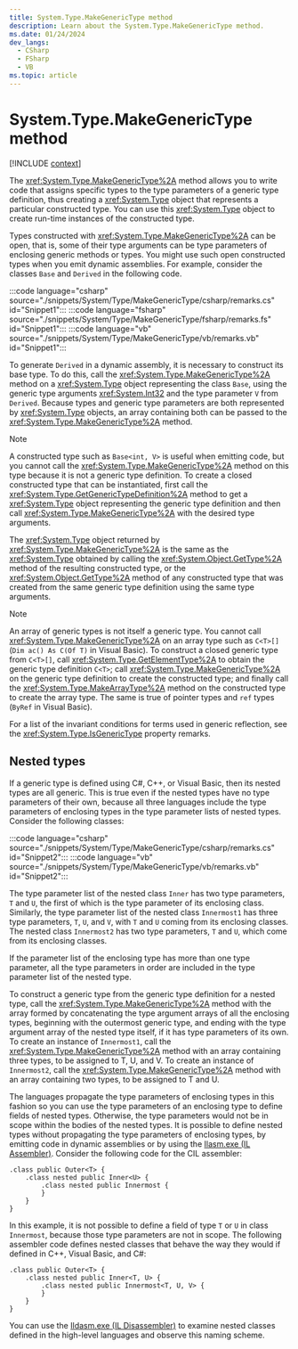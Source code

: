 ```yaml
---
title: System.Type.MakeGenericType method
description: Learn about the System.Type.MakeGenericType method.
ms.date: 01/24/2024
dev_langs:
  - CSharp
  - FSharp
  - VB
ms.topic: article
---
```

# System.Type.MakeGenericType method

[!INCLUDE [context](includes/context.md)]

The <xref:System.Type.MakeGenericType%2A> method allows you to write code that assigns specific types to the type parameters of a generic type definition, thus creating a <xref:System.Type> object that represents a particular constructed type. You can use this <xref:System.Type> object to create run-time instances of the constructed type.

Types constructed with <xref:System.Type.MakeGenericType%2A> can be open, that is, some of their type arguments can be type parameters of enclosing generic methods or types. You might use such open constructed types when you emit dynamic assemblies. For example, consider the classes `Base` and `Derived` in the following code.

:::code language="csharp" source="./snippets/System/Type/MakeGenericType/csharp/remarks.cs" id="Snippet1":::
:::code language="fsharp" source="./snippets/System/Type/MakeGenericType/fsharp/remarks.fs" id="Snippet1":::
:::code language="vb" source="./snippets/System/Type/MakeGenericType/vb/remarks.vb" id="Snippet1":::

To generate `Derived` in a dynamic assembly, it is necessary to construct its base type. To do this, call the <xref:System.Type.MakeGenericType%2A> method on a <xref:System.Type> object representing the class `Base`, using the generic type arguments <xref:System.Int32> and the type parameter `V` from `Derived`. Because types and generic type parameters are both represented by <xref:System.Type> objects, an array containing both can be passed to the <xref:System.Type.MakeGenericType%2A> method.

> [!NOTE]
> A constructed type such as `Base<int, V>` is useful when emitting code, but you cannot call the <xref:System.Type.MakeGenericType%2A> method on this type because it is not a generic type definition. To create a closed constructed type that can be instantiated, first call the <xref:System.Type.GetGenericTypeDefinition%2A> method to get a <xref:System.Type> object representing the generic type definition and then call <xref:System.Type.MakeGenericType%2A> with the desired type arguments.

The <xref:System.Type> object returned by <xref:System.Type.MakeGenericType%2A> is the same as the <xref:System.Type> obtained by calling the <xref:System.Object.GetType%2A> method of the resulting constructed type, or the <xref:System.Object.GetType%2A> method of any constructed type that was created from the same generic type definition using the same type arguments.

> [!NOTE]
> An array of generic types is not itself a generic type. You cannot call <xref:System.Type.MakeGenericType%2A> on an array type such as `C<T>[]` (`Dim ac() As C(Of T)` in Visual Basic). To construct a closed generic type from `C<T>[]`, call <xref:System.Type.GetElementType%2A> to obtain the generic type definition `C<T>`; call <xref:System.Type.MakeGenericType%2A> on the generic type definition to create the constructed type; and finally call the <xref:System.Type.MakeArrayType%2A> method on the constructed type to create the array type. The same is true of pointer types and `ref` types (`ByRef` in Visual Basic).

For a list of the invariant conditions for terms used in generic reflection, see the <xref:System.Type.IsGenericType> property remarks.

## Nested types

If a generic type is defined using C#, C++, or Visual Basic, then its nested types are all generic. This is true even if the nested types have no type parameters of their own, because all three languages include the type parameters of enclosing types in the type parameter lists of nested types. Consider the following classes:

:::code language="csharp" source="./snippets/System/Type/MakeGenericType/csharp/remarks.cs" id="Snippet2":::
:::code language="vb" source="./snippets/System/Type/MakeGenericType/vb/remarks.vb" id="Snippet2":::

The type parameter list of the nested class `Inner` has two type parameters, `T` and `U`, the first of which is the type parameter of its enclosing class. Similarly, the type parameter list of the nested class `Innermost1` has three type parameters, `T`, `U`, and `V`, with `T` and `U` coming from its enclosing classes. The nested class `Innermost2` has two type parameters, `T` and `U`, which come from its enclosing classes.

If the parameter list of the enclosing type has more than one type parameter, all the type parameters in order are included in the type parameter list of the nested type.

To construct a generic type from the generic type definition for a nested type, call the <xref:System.Type.MakeGenericType%2A> method with the array formed by concatenating the type argument arrays of all the enclosing types, beginning with the outermost generic type, and ending with the type argument array of the nested type itself, if it has type parameters of its own. To create an instance of `Innermost1`, call the <xref:System.Type.MakeGenericType%2A> method with an array containing three types, to be assigned to T, U, and V. To create an instance of `Innermost2`, call the <xref:System.Type.MakeGenericType%2A> method with an array containing two types, to be assigned to T and U.

The languages propagate the type parameters of enclosing types in this fashion so you can use the type parameters of an enclosing type to define fields of nested types. Otherwise, the type parameters would not be in scope within the bodies of the nested types. It is possible to define nested types without propagating the type parameters of enclosing types, by emitting code in dynamic assemblies or by using the [Ilasm.exe (IL Assembler)](../../framework/tools/ilasm-exe-il-assembler.md). Consider the following code for the CIL assembler:

```msil
.class public Outer<T> {
    .class nested public Inner<U> {
        .class nested public Innermost {
        }
    }
}
```

In this example, it is not possible to define a field of type `T` or `U` in class `Innermost`, because those type parameters are not in scope. The following assembler code defines nested classes that behave the way they would if defined in C++, Visual Basic, and C#:

```msil
.class public Outer<T> {
    .class nested public Inner<T, U> {
        .class nested public Innermost<T, U, V> {
        }
    }
}
```

You can use the [Ildasm.exe (IL Disassembler)](../../framework/tools/ildasm-exe-il-disassembler.md) to examine nested classes defined in the high-level languages and observe this naming scheme.
